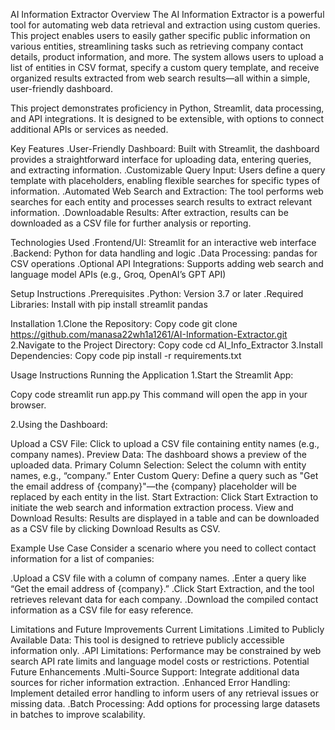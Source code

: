 AI Information Extractor
Overview
The AI Information Extractor is a powerful tool for automating web data retrieval and extraction using custom queries. This project enables users to easily gather specific public information on various entities, streamlining tasks such as retrieving company contact details, product information, and more. The system allows users to upload a list of entities in CSV format, specify a custom query template, and receive organized results extracted from web search results—all within a simple, user-friendly dashboard.

This project demonstrates proficiency in Python, Streamlit, data processing, and API integrations. It is designed to be extensible, with options to connect additional APIs or services as needed.

Key Features
.User-Friendly Dashboard: Built with Streamlit, the dashboard provides a straightforward interface for uploading data, entering queries, and       extracting information.
.Customizable Query Input: Users define a query template with placeholders, enabling flexible searches for specific types of information.
.Automated Web Search and Extraction: The tool performs web searches for each entity and processes search results to extract relevant information.
.Downloadable Results: After extraction, results can be downloaded as a CSV file for further analysis or reporting.

Technologies Used
.Frontend/UI: Streamlit for an interactive web interface
.Backend: Python for data handling and logic
.Data Processing: pandas for CSV operations
.Optional API Integrations: Supports adding web search and language model APIs (e.g., Groq, OpenAI’s GPT API)

Setup Instructions
.Prerequisites
.Python: Version 3.7 or later
.Required Libraries: Install with pip install streamlit pandas

Installation
1.Clone the Repository:
Copy code
git clone https://github.com/manasa22wh1a1261/AI-Information-Extractor.git
2.Navigate to the Project Directory:
Copy code
cd AI_Info_Extractor
3.Install Dependencies:
Copy code
pip install -r requirements.txt

Usage Instructions
Running the Application
1.Start the Streamlit App:

Copy code
streamlit run app.py
This command will open the app in your browser.

2.Using the Dashboard:

Upload a CSV File: Click to upload a CSV file containing entity names (e.g., company names).
Preview Data: The dashboard shows a preview of the uploaded data.
Primary Column Selection: Select the column with entity names, e.g., “company.”
Enter Custom Query: Define a query such as "Get the email address of {company}"—the {company} placeholder will be replaced by each entity in the list.
Start Extraction: Click Start Extraction to initiate the web search and information extraction process.
View and Download Results: Results are displayed in a table and can be downloaded as a CSV file by clicking Download Results as CSV.

Example Use Case
Consider a scenario where you need to collect contact information for a list of companies:

.Upload a CSV file with a column of company names.
.Enter a query like “Get the email address of {company}.”
.Click Start Extraction, and the tool retrieves relevant data for each company.
.Download the compiled contact information as a CSV file for easy reference.

Limitations and Future Improvements
Current Limitations
.Limited to Publicly Available Data: This tool is designed to retrieve publicly accessible information only.
.API Limitations: Performance may be constrained by web search API rate limits and language model costs or restrictions.
Potential Future Enhancements
.Multi-Source Support: Integrate additional data sources for richer information extraction.
.Enhanced Error Handling: Implement detailed error handling to inform users of any retrieval issues or missing data.
.Batch Processing: Add options for processing large datasets in batches to improve scalability.
